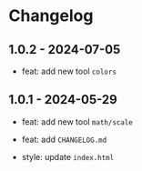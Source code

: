# Changelog

## 1.0.2 - 2024-07-05

- feat: add new tool `colors`

## 1.0.1 - 2024-05-29

- feat: add new tool `math/scale`

- feat: add `CHANGELOG.md`

- style: update `index.html`
